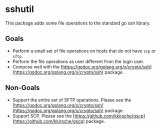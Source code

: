 # sshutil

This package adds some file operations to the standard go ssh library.

## Goals

- Perform a small set of file operations on hosts that do not have `scp` or `sftp`.
- Perform the file operations as user different from the login user.
- Compose well with the [https://godoc.org/golang.org/x/crypto/ssh](https://godoc.org/golang.org/x/crypto/ssh) package.

## Non-Goals

- Support the entire set of SFTP operations. Please see the [https://godoc.org/golang.org/x/crypto/ssh](https://godoc.org/golang.org/x/crypto/ssh) package.
- Support SCP. Please see the [https://github.com/kkirsche/gscp](https://github.com/kkirsche/gscp) package.
